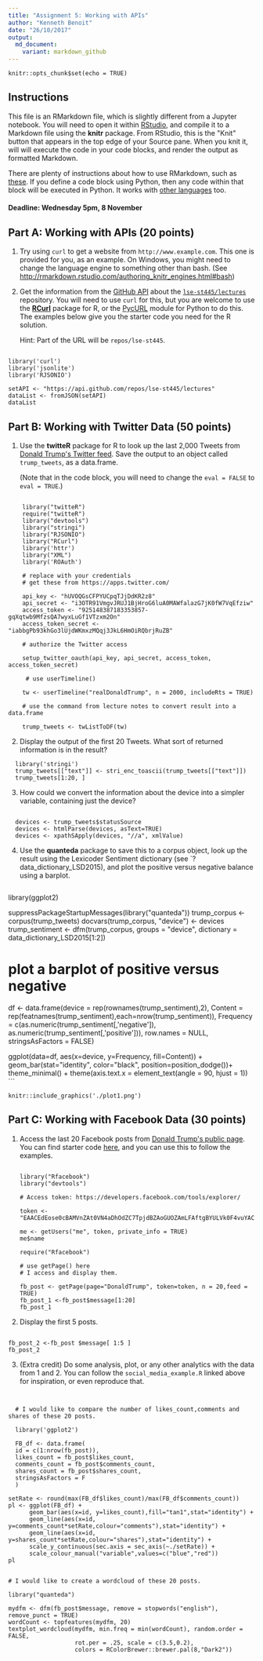 ```yaml
---
title: "Assignment 5: Working with APIs"
author: "Kenneth Benoit"
date: "26/10/2017"
output:
  md_document:
    variant: markdown_github
---
```


```{r setup, include=FALSE}
knitr::opts_chunk$set(echo = TRUE)
```


## Instructions

This file is an RMarkdown file, which is slightly different from a Jupyter notebook.  You will need to open it within [RStudio](https://www.rstudio.com), and compile it to a Markdown file using the **knitr** package.  From RStudio, this is the "Knit" button that appears in the top edge of your Source pane.  When you knit it, will will execute the code in your code blocks, and render the output as formatted Markdown.  

There are plenty of instructions about how to use RMarkdown, such as [these](http://rmarkdown.rstudio.com/authoring_rcodechunks.html).  If you define a code block using Python, then any code within that block will be executed in Python.  It works with [other languages](http://rmarkdown.rstudio.com/authoring_knitr_engines.html) too.  

#### Deadline: Wednesday 5pm, 8 November

## Part A: Working with APIs (20 points)

1.  Try using `curl` to get a website from `http://www.example.com`.  This one is provided for you, as an example.  On Windows, you might need to change the language engine to something other than bash.  (See http://rmarkdown.rstudio.com/authoring_knitr_engines.html#bash)

<!-- ```{bash} -->
<!-- curl http://www.example.com -->
<!-- ``` -->

2.  Get the information from the [GitHub API](https://developer.github.com/v3/repos/#get) about the [`lse-st445/lectures`](https://github.com/lse-st445/lectures) repository.  You will need to use `curl` for this, but you are welcome to use the [**RCurl**](https://cran.r-project.org/web/packages/RCurl/index.html) package for R, or the [PycURL](http://pycurl.io/docs/latest/) module for Python to do this.  The examples below give you the starter code you need for the R solution.

    Hint: Part of the URL will be `repos/lse-st445`.
    
```{r, warning=FALSE, message=FALSE}

library('curl')
library('jsonlite')
library('RJSONIO')

setAPI <- "https://api.github.com/repos/lse-st445/lectures"  
dataList <- fromJSON(setAPI)  
dataList

```
  
    
## Part B: Working with Twitter Data (50 points)

1.  Use the **twitteR** package for R to look up the last 2,000 Tweets from [Donald Trump's Twitter feed](https://twitter.com/realDonaldTrump).  Save the output to an object called `trump_tweets`, as a data.frame.

    (Note that in the code block, you will need to change the `eval = FALSE` to `eval = TRUE`.)

```{r, warning=FALSE, message=FALSE}

    library("twitteR")
    require("twitteR")
    library("devtools")
    library("stringi")
    library("RJSONIO")
    library("RCurl")
    library('httr')
    library("XML")
    library('ROAuth')
    
    # replace with your credentials
    # get these from https://apps.twitter.com/
    
    api_key <- "hUVOQGsCFPYUCpqTJjDdKR2z8"
    api_secret <- "i3OTR91VmgvJRUJ1BjHroG6luA0MAWfalazG7jK0fW7VqEfziw"
    access_token <- "925148387183353857-gqXqtwb9MfzsQA7wyxLuGf1VTzxm2On"
    access_token_secret <- "iabbgPb93khGo3lUjdWKmxzMQqj3JkL6HmOiRQbrjRuZB"
    
    # authorize the Twitter access
    
    setup_twitter_oauth(api_key, api_secret, access_token, access_token_secret)
    
     # use userTimeline()
    
    tw <- userTimeline("realDonaldTrump", n = 2000, includeRts = TRUE)
    
    # use the command from lecture notes to convert result into a data.frame
    
    trump_tweets <- twListToDF(tw)

```

2.  Display the output of the first 20 Tweets.  What sort of returned information is in the result?

```{r, warning=FALSE, message=FALSE}
  library('stringi')
  trump_tweets[["text"]] <- stri_enc_toascii(trump_tweets[["text"]]) 
  trump_tweets[1:20, ]
```

3.  How could we convert the information about the device into a simpler variable, containing just the device?
```{r}
  
  devices <- trump_tweets$statusSource
  devices <- htmlParse(devices, asText=TRUE)
  devices <- xpathSApply(devices, "//a", xmlValue)

```


4.  Use the **quanteda** package to save this to a corpus object, look up the result using the Lexicoder Sentiment dictionary (see `?data_dictionary_LSD2015), and plot the positive versus negative balance using a barplot.

    ```{r, warning=FALSE, message=FALSE}
library(ggplot2)

suppressPackageStartupMessages(library("quanteda"))
trump_corpus <- corpus(trump_tweets)
docvars(trump_corpus, "device") <- devices
trump_sentiment <- dfm(trump_corpus, groups = "device", dictionary = data_dictionary_LSD2015[1:2])

# plot a barplot of positive versus negative

df <- data.frame(device = rep(rownames(trump_sentiment),2), 
                 Content = rep(featnames(trump_sentiment),each=nrow(trump_sentiment)),
                 Frequency = c(as.numeric(trump_sentiment[,'negative']),
                               as.numeric(trump_sentiment[,'positive'])), 
                 row.names = NULL, stringsAsFactors = FALSE)

ggplot(data=df, aes(x=device, y=Frequency, fill=Content)) +
  geom_bar(stat="identity", color="black", position=position_dodge())+
  theme_minimal() + theme(axis.text.x = element_text(angle = 90, hjust = 1))
    ```
```{r, echo=FALSE, out.width='100%'}
knitr::include_graphics('./plot1.png')
```

## Part C: Working with Facebook Data (30 points)

1.  Access the last 20 Facebook posts from [Donald Trump's public page](https://www.facebook.com/DonaldTrump/).  You can find starter code [here](https://github.com/kbenoit/ITAUR/blob/master/6_advanced/social_media_example.R), and you can use this to follow the examples.

    ```{r, warning=FALSE, message=FALSE}
    
    library("Rfacebook")
    library("devtools")
    
    # Access token: https://developers.facebook.com/tools/explorer/
    
    token <- "EAACEdEose0cBAMVnZAt0VN4aDhOdZC7TpjdBZAoGUOZAmLFAftgBYULVk0F4vuYACQAZAZAyitBASlkVMlXM6j7LU5MdRo0b50fzpX5PgKZAZCtQPfvHg4wo3jKWhPCNipvoeYhZBSdQegBG0zRCWVf4S2a2ka5IWPwfwtyDHM8UuIzoHle3Falbg2lQ1PtsUzhsZD"
    
    me <- getUsers("me", token, private_info = TRUE)
    me$name
    
    require("Rfacebook")
    
    # use getPage() here
    # I access and display them. 
    
    fb_post <- getPage(page="DonaldTrump", token=token, n = 20,feed = TRUE)
    fb_post_1 <-fb_post$message[1:20]
    fb_post_1
    
    ```

2.  Display the first 5 posts.

```{r}
 
fb_post_2 <-fb_post $message[ 1:5 ]
fb_post_2
```

3.  (Extra credit)  Do some analysis, plot, or any other analytics with the data from 1 and 2.  You can follow the `social_media_example.R` linked above for inspiration, or even reproduce that.

```{r, warning=FALSE, message=FALSE}
  
  
  # I would like to compare the number of likes_count,comments and shares of these 20 posts.

  library('ggplot2')

  FB_df <- data.frame(
  id = c(1:nrow(fb_post)),
  likes_count = fb_post$likes_count,
  comments_count = fb_post$comments_count,
  shares_count = fb_post$shares_count,
  stringsAsFactors = F
  )

setRate <- round(max(FB_df$likes_count)/max(FB_df$comments_count))
pl <- ggplot(FB_df) + 
      geom_bar(aes(x=id, y=likes_count),fill="tan1",stat="identity") +
      geom_line(aes(x=id, y=comments_count*setRate,colour="comments"),stat="identity") + 
      geom_line(aes(x=id, y=shares_count*setRate,colour="shares"),stat="identity") + 
      scale_y_continuous(sec.axis = sec_axis(~./setRate)) + 
      scale_colour_manual("variable",values=c("blue","red"))
pl  


# I would like to create a wordcloud of these 20 posts.

library("quanteda")

mydfm <- dfm(fb_post$message, remove = stopwords("english"), remove_punct = TRUE)
wordCount <- topfeatures(mydfm, 20)
textplot_wordcloud(mydfm, min.freq = min(wordCount), random.order = FALSE,
                   rot.per = .25, scale = c(3.5,0.2),
                   colors = RColorBrewer::brewer.pal(8,"Dark2"))

